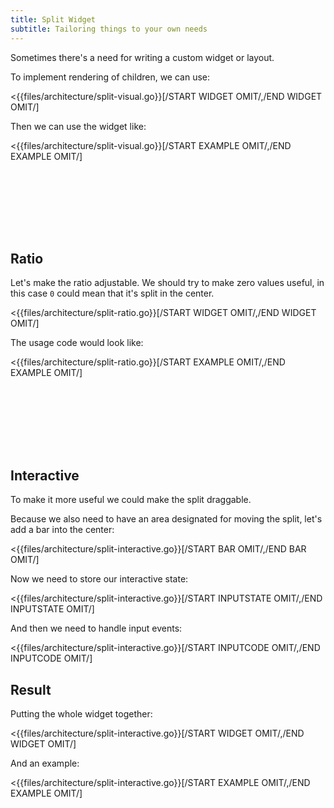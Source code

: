 ```yaml
---
title: Split Widget
subtitle: Tailoring things to your own needs
---
```


Sometimes there's a need for writing a custom widget or layout.

To implement rendering of children, we can use:

<{{files/architecture/split-visual.go}}[/START WIDGET OMIT/,/END WIDGET OMIT/]

Then we can use the widget like:

<{{files/architecture/split-visual.go}}[/START EXAMPLE OMIT/,/END EXAMPLE OMIT/]

<pre style="min-height: 100px" data-run="wasm" data-pkg="architecture" data-args="split-visual" data-size="200x100"></pre>

## Ratio

Let's make the ratio adjustable. We should try to make zero values useful, in this case `0` could mean that it's split in the center.

<{{files/architecture/split-ratio.go}}[/START WIDGET OMIT/,/END WIDGET OMIT/]

The usage code would look like:

<{{files/architecture/split-ratio.go}}[/START EXAMPLE OMIT/,/END EXAMPLE OMIT/]

<pre style="min-height: 100px" data-run="wasm" data-pkg="architecture" data-args="split-ratio" data-size="200x100"></pre>

## Interactive

To make it more useful we could make the split draggable.

Because we also need to have an area designated for moving the split, let's add a bar into the center:

<{{files/architecture/split-interactive.go}}[/START BAR OMIT/,/END BAR OMIT/]

Now we need to store our interactive state:

<{{files/architecture/split-interactive.go}}[/START INPUTSTATE OMIT/,/END INPUTSTATE OMIT/]

And then we need to handle input events:

<{{files/architecture/split-interactive.go}}[/START INPUTCODE OMIT/,/END INPUTCODE OMIT/]

## Result

Putting the whole widget together:

<{{files/architecture/split-interactive.go}}[/START WIDGET OMIT/,/END WIDGET OMIT/]

And an example:

<{{files/architecture/split-interactive.go}}[/START EXAMPLE OMIT/,/END EXAMPLE OMIT/]

<pre style="min-height: 100px" data-run="wasm" data-pkg="architecture" data-args="split-interactive" data-size="200x100"></pre>